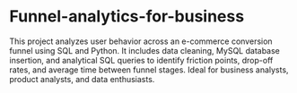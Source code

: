 # Funnel-analytics-for-business
This project analyzes user behavior across an e-commerce conversion funnel using SQL and Python. It includes data cleaning, MySQL database insertion, and analytical SQL queries to identify friction points, drop-off rates, and average time between funnel stages. Ideal for business analysts, product analysts, and data enthusiasts.
